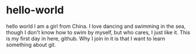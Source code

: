 # hello-world
hello world
I am a girl from China. I love dancing and swimming in the sea, though I don't know how to swim by myself, but who cares, I just like it.
This is my first day in here, github. Why I join in it is that I want to learn something about git.
